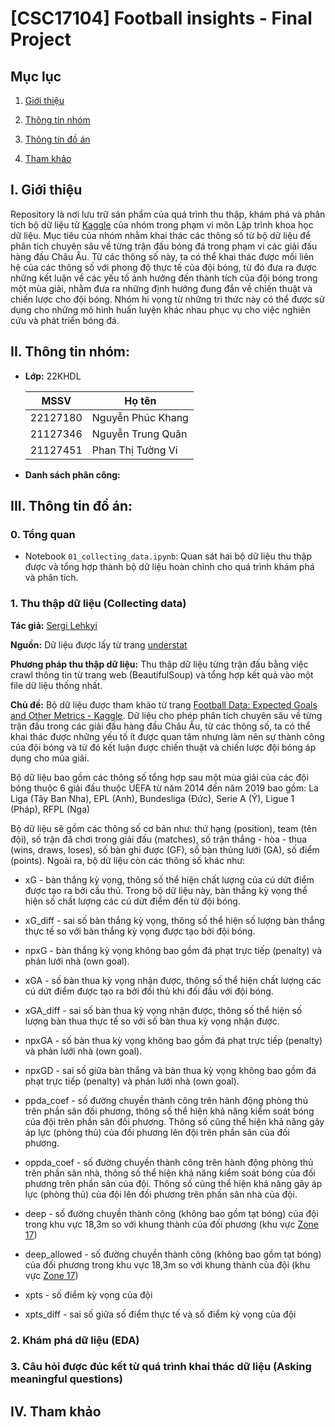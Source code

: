 # [CSC17104] Football insights - Final Project

## Mục lục

1. [Giới thiệu](#i-giới-thiệu)

2. [Thông tin nhóm](#ii-thông-tin-nhóm)

3. [Thông tin đồ án](#iii-thông-tin-đồ-án)

4. [Tham khảo](#iv-tham-khảo)

## I. Giới thiệu

Repository là nơi lưu trữ sản phẩm của quá trình thu thập, khám phá và phân tích bộ dữ liệu từ [Kaggle](https://www.kaggle.com/datasets/slehkyi/extended-football-stats-for-european-leagues-xg) của nhóm trong phạm vi môn Lập trình khoa học dữ liệu. Mục tiêu của nhóm nhằm khai thác các thông số từ bộ dữ liệu để phân tích chuyên sâu về từng trận đấu bóng đá trong phạm vi các giải đấu hàng đầu Châu Âu. Từ các thông số này, ta có thể khai thác được mối liên hệ của các thông số với phong độ thực tế của đội bóng, từ đó đưa ra được những kết luận về các yếu tố ảnh hưởng đến thành tích của đội bóng trong một mùa giải, nhằm đưa ra những định hướng đung đắn về chiến thuật và chiến lược cho đội bóng. Nhóm hi vọng từ những tri thức này có thể được sử dụng cho những mô hình huấn luyện khác nhau phục vụ cho việc nghiên cứu và phát triển bóng đá.

## II. Thông tin nhóm:

- **Lớp:** 22KHDL

  | MSSV     | Họ tên            |
  | -------- | ----------------- |
  | 22127180 | Nguyễn Phúc Khang |
  | 21127346 | Nguyễn Trung Quân |
  | 21127451 | Phan Thị Tường Vi |

- **Danh sách phân công:**

## III. Thông tin đồ án:

### 0. Tổng quan

- Notebook `01_collecting_data.ipynb`: Quan sát hai bộ dữ liệu thu thập được và tổng hợp thành bộ dữ liệu hoàn chỉnh cho quá trình khám phá và phân tích.

### 1. Thu thập dữ liệu (Collecting data)

**Tác giả:** [Sergi Lehkyi](https://www.kaggle.com/slehkyi)

**Nguồn:** Dữ liệu được lấy từ trang [understat](https://understat.com)

**Phương pháp thu thập dữ liệu:** Thu thập dữ liệu từng trận đấu bằng việc crawl thông tin từ trang web (BeautifulSoup) và tổng hợp kết quả vào một file dữ liệu thống nhất.

**Chủ đề:** Bộ dữ liệu được tham khảo từ trang [Football Data: Expected Goals and Other Metrics - Kaggle](https://www.kaggle.com/datasets/slehkyi/extended-football-stats-for-european-leagues-xg). Dữ liệu cho phép phân tích chuyên sâu về từng trận đấu trong các giải đấu hàng đầu Châu Âu, từ các thông số, ta có thể khai thác được những yếu tố ít được quan tâm nhưng làm nên sự thành công của đội bóng và từ đó kết luận được chiến thuật và chiến lược đội bóng áp dụng cho mùa giải.

Bộ dữ liệu bao gồm các thông số tổng hợp sau một mùa giải của các đội bóng thuộc 6 giải đấu thuộc UEFA từ năm 2014 đến năm 2019 bao gồm: La Liga (Tây Ban Nha), EPL (Anh), Bundesliga (Đức), Serie A (Ý), Ligue 1 (Pháp), RFPL (Nga)

Bộ dữ liệu sẽ gồm các thông số cơ bản như: thứ hạng (position), team (tên đội), số trận đã chơi trong giải đấu (matches), số trận thắng - hòa - thua (wins, draws, loses), số bàn ghi được (GF), số bàn thủng lưới (GA), số điểm (points). Ngoài ra, bộ dữ liệu còn các thông số khác như:

- xG - bàn thắng kỳ vọng, thông số thể hiện chất lượng của cú dứt điểm được tạo ra bởi cầu thủ. Trong bộ dữ liệu này, bàn thắng kỳ vọng thể hiện số chất lượng các cú dứt điểm đến từ đội bóng.

- xG_diff - sai số bàn thắng kỳ vọng, thông số thể hiện số lượng bàn thắng thực tế so với bàn thắng kỳ vọng được tạo bởi đội bóng.

- npxG - bàn thắng kỳ vọng không bao gồm đá phạt trực tiếp (penalty) và phản lưới nhà (own goal).

- xGA - số bàn thua kỳ vọng nhận được, thông số thể hiện chất lượng các cú dứt điểm được tạo ra bởi đối thủ khi đối đầu với đội bóng.

- xGA_diff - sai số bàn thua kỳ vọng nhận được, thông số thể hiện số lượng bàn thua thực tế so với số bàn thua kỳ vọng nhận được.

- npxGA - số bàn thua kỳ vọng không bao gồm đá phạt trực tiếp (penalty) và phản lưới nhà (own goal).

- npxGD - sai số giữa bàn thắng và bàn thua kỳ vọng không bao gồm đá phạt trực tiếp (penalty) và phản lưới nhà (own goal).

- ppda_coef - số đường chuyền thành công trên hành động phòng thủ trên phần sân đối phương, thông số thể hiện khả năng kiểm soát bóng của đội trên phần sân đối phương. Thông số cũng thể hiện khả năng gây áp lực (phòng thủ) của đối phương lên đội trên phần sân của đối phương.

- oppda_coef - số đường chuyền thành công trên hành động phòng thủ trên phần sân nhà, thông số thể hiện khả năng kiểm soát bóng của đối phương trên phần sân của đội. Thông số cũng thể hiện khả năng gây áp lực (phòng thủ) của đội lên đối phương trên phần sân nhà của đội.

- deep - số đường chuyền thành công (không bao gồm tạt bóng) của đội trong khu vực 18,3m so với khung thành của đối phương (khu vực [Zone 17](https://www.researchgate.net/figure/The-pitch-of-play-divided-into-18-zones_fig2_336578142))

- deep_allowed - số đường chuyền thành công (không bao gồm tạt bóng) của đối phương trong khu vực 18,3m so với khung thành của đội (khu vực [Zone 17](https://www.researchgate.net/figure/The-pitch-of-play-divided-into-18-zones_fig2_336578142))

- xpts - số điểm kỳ vọng của đội

- xpts_diff - sai số giữa số điểm thực tế và số điểm kỳ vọng của đội

### 2. Khám phá dữ liệu (EDA)

### 3. Câu hỏi được đúc kết từ quá trình khai thác dữ liệu (Asking meaningful questions)

## IV. Tham khảo
